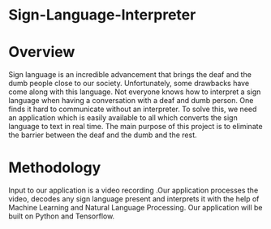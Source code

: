 # Sign-Language-Interpreter
# Overview
Sign language is an incredible advancement that brings the deaf and the dumb people close to our society. Unfortunately, some drawbacks have come along with this language. Not everyone knows how to interpret a sign language when having a conversation with a deaf and dumb person. One finds it hard to communicate without an interpreter. To solve this, we need an application which is easily available to all which converts the sign language to text in real time. The main purpose of this project is to eliminate the barrier between the deaf and the dumb and the rest.
# Methodology
Input to our application is a video recording .Our application processes the video, decodes any sign language present and interprets it with the help of Machine Learning and Natural Language Processing. 
Our application will be built on Python and Tensorflow.  


